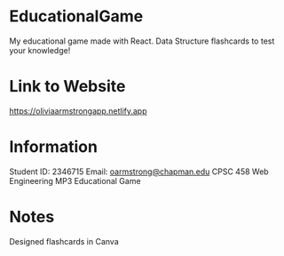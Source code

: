 # EducationalGame
My educational game made with React. Data Structure flashcards to test your knowledge!

# Link to Website
https://oliviaarmstrongapp.netlify.app

# Information
Student ID: 2346715
Email: oarmstrong@chapman.edu
CPSC 458 Web Engineering
MP3 Educational Game

# Notes
Designed flashcards in Canva

